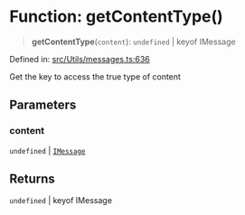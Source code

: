 # Function: getContentType()

> **getContentType**(`content`): `undefined` \| keyof IMessage

Defined in: [src/Utils/messages.ts:636](https://github.com/Riders004/Tv/blob/3d6aaf6f3efb499dc9d0ca82bb24083bb45a8478/src/Utils/messages.ts#L636)

Get the key to access the true type of content

## Parameters

### content

`undefined` | [`IMessage`](../namespaces/proto/interfaces/IMessage.md)

## Returns

`undefined` \| keyof IMessage
